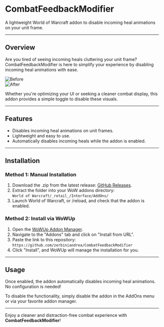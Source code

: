 # CombatFeedbackModifier

A lightweight World of Warcraft addon to disable incoming heal animations on your unit frame.

---

## Overview

Are you tired of seeing incoming heals cluttering your unit frame?  
CombatFeedbackModifier is here to simplify your experience by disabling incoming heal animations with ease.  

![Before](https://github.com/user-attachments/assets/b68853de-6d71-4ea9-a15a-5033ff184690)  
![After](https://github.com/user-attachments/assets/d5dcd135-39be-475d-bd67-37ae934638f9)

Whether you're optimizing your UI or seeking a cleaner combat display, this addon provides a simple toggle to disable these visuals.

---

## Features

- Disables incoming heal animations on unit frames.
- Lightweight and easy to use.
- Automatically disables incoming heals while the addon is enabled.

---

## Installation

### Method 1: Manual Installation

1. Download the .zip from the latest release: [GitHub Releases](https://github.com/zerbiniandrea/CombatFeedbackModifier/releases).
2. Extract the folder into your WoW addons directory:  
   `World of Warcraft/_retail_/Interface/AddOns/`
3. Launch World of Warcraft, or /reload, and check that the addon is enabled.

### Method 2: Install via WoWUp

1. Open the [WoWUp Addon Manager](https://wowup.io/).
2. Navigate to the "Addons" tab and click on "Install from URL".
3. Paste the link to this repository:  
   `https://github.com/zerbiniandrea/CombatFeedbackModifier`
4. Click "Install", and WoWUp will manage the installation for you.

---

## Usage

Once enabled, the addon automatically disables incoming heal animations. No configuration is needed!

To disable the functionality, simply disable the addon in the AddOns menu or via your favorite addon manager.

---

Enjoy a cleaner and distraction-free combat experience with **CombatFeedbackModifier**!

